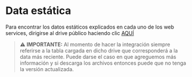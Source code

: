 # Data estática

Para encontrar los datos estáticos explicados en cada uno de los web services, dirigirse al drive público haciendo clic [AQUÍ](https://drive.google.com/drive/folders/1bD_OOVGEfESgrxEpEbGYq-Zn9zpemsmM?usp=sharing)

> :warning: **IMPORTANTE:** Al momento de hacer la integración siempre referirse a la tabla cargada en dicho drive que corresponderá a la data más reciente. Puede darse el caso en que agreguemos más información y si descarga los archivos entonces puede que no tenga la versión actualizada.